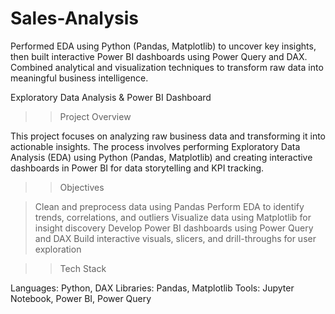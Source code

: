 # Sales-Analysis
Performed EDA using Python (Pandas, Matplotlib) to uncover key insights, then built interactive Power BI dashboards using Power Query and DAX. Combined analytical and visualization techniques to transform raw data into meaningful business intelligence.


Exploratory Data Analysis & Power BI Dashboard
>> Project Overview

This project focuses on analyzing raw business data and transforming it into actionable insights. The process involves performing Exploratory Data Analysis (EDA) using Python (Pandas, Matplotlib) and creating interactive dashboards in Power BI for data storytelling and KPI tracking.

>> Objectives

> Clean and preprocess data using Pandas
> Perform EDA to identify trends, correlations, and outliers
> Visualize data using Matplotlib for insight discovery
> Develop Power BI dashboards using Power Query and DAX
> Build interactive visuals, slicers, and drill-throughs for user exploration

>> Tech Stack

Languages: Python, DAX
Libraries: Pandas, Matplotlib
Tools: Jupyter Notebook, Power BI, Power Query
